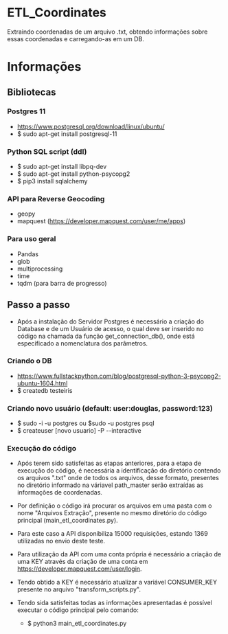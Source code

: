 # ETL_Coordinates
Extraindo coordenadas de um arquivo .txt, obtendo informações sobre essas coordenadas e carregando-as em um DB.

# Informações
  ## Bibliotecas  
  ### Postgres 11
  - https://www.postgresql.org/download/linux/ubuntu/
  - $ sudo apt-get install postgresql-11
  
  ### Python SQL script (ddl)
  - $ sudo apt-get install libpq-dev
  - $ sudo apt-get install python-psycopg2
  - $ pip3 install sqlalchemy

  ### API para Reverse Geocoding
  - geopy
  - mapquest (https://developer.mapquest.com/user/me/apps)
  
  ### Para uso geral
  - Pandas
  - glob
  - multiprocessing
  - time
  - tqdm (para barra de progresso)
    
  ## Passo a passo
  - Após a instalação do Servidor Postgres é necessário a criação do Database e de um Usuário de acesso, o qual deve ser inserido no código na chamada da função get_connection_db(), onde está especificado a nomenclatura dos parâmetros.
    
  ### Criando o DB
  - https://www.fullstackpython.com/blog/postgresql-python-3-psycopg2-ubuntu-1604.html
  - $ createdb testeiris

  ### Criando novo usuário (default: user:douglas, password:123)
  - $ sudo -i -u postgres ou $sudo -u postgres psql
  - $ createuser [novo usuario] -P --interactive

  ### Execução do código
  - Após terem sido satisfeitas as etapas anteriores, para a etapa de execução do código, é necessária a identificação do diretório contendo os arquivos ".txt" onde de todos os arquivos, desse formato, presentes no diretório informado na váriavel path_master serão extraídas as informações de coordenadas.
  
  - Por definição o código irá procurar os arquivos em uma pasta com o nome "Arquivos Extração", presente no mesmo diretório do código principal (main_etl_coordinates.py).

  - Para este caso a API disponibiliza 15000 requisições, estando 1369 utilizadas no envio deste teste.
  - Para utilização da API com uma conta própria é necessário a criação de uma KEY através da criação de uma conta em https://developer.mapquest.com/user/login.
  - Tendo obtido a KEY é necessário atualizar a variável CONSUMER_KEY presente no arquivo "transform_scripts.py".

  - Tendo sida satisfeitas todas as informações apresentadas é possível executar o código principal pelo comando:
  
    - $ python3 main_etl_coordinates.py
  
  
